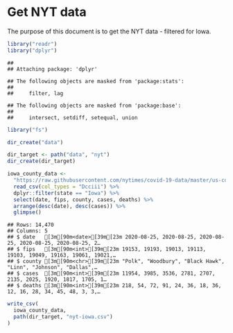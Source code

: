 Get NYT data
================

The purpose of this document is to get the NYT data - filtered for Iowa.

``` r
library("readr")
library("dplyr")
```

    ## 
    ## Attaching package: 'dplyr'

    ## The following objects are masked from 'package:stats':
    ## 
    ##     filter, lag

    ## The following objects are masked from 'package:base':
    ## 
    ##     intersect, setdiff, setequal, union

``` r
library("fs")
```

``` r
dir_create("data")

dir_target <- path("data", "nyt")
dir_create(dir_target)
```

``` r
iowa_county_data <- 
  "https://raw.githubusercontent.com/nytimes/covid-19-data/master/us-counties.csv" %>%
  read_csv(col_types = "Dcciii") %>%
  dplyr::filter(state == "Iowa") %>%
  select(date, fips, county, cases, deaths) %>%
  arrange(desc(date), desc(cases)) %>%
  glimpse()
```

    ## Rows: 14,470
    ## Columns: 5
    ## $ date   [3m[90m<date>[39m[23m 2020-08-25, 2020-08-25, 2020-08-25, 2020-08-25, 2020-08-25, 2…
    ## $ fips   [3m[90m<int>[39m[23m 19153, 19193, 19013, 19113, 19103, 19049, 19163, 19061, 19021,…
    ## $ county [3m[90m<chr>[39m[23m "Polk", "Woodbury", "Black Hawk", "Linn", "Johnson", "Dallas",…
    ## $ cases  [3m[90m<int>[39m[23m 11954, 3985, 3536, 2781, 2707, 2135, 2025, 1920, 1817, 1705, 1…
    ## $ deaths [3m[90m<int>[39m[23m 218, 54, 72, 91, 24, 36, 18, 36, 12, 16, 28, 34, 45, 48, 3, 3,…

``` r
write_csv(
  iowa_county_data,
  path(dir_target, "nyt-iowa.csv")
)
```
